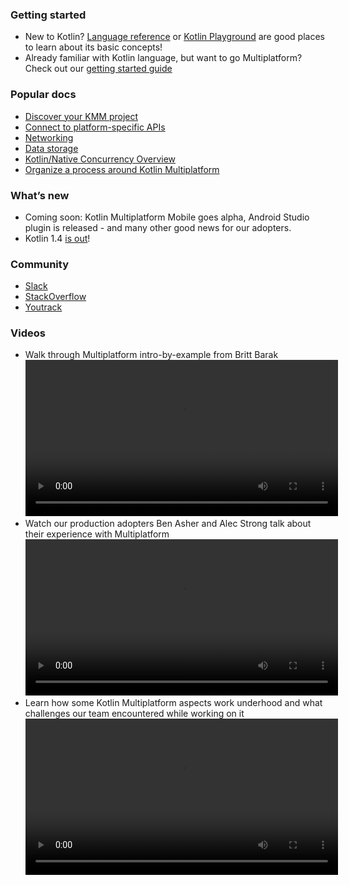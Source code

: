[//]: # (title: Kotlin Multiplatform Mobile documentation)
[//]: # (auxiliary-id: Docs_landing)

### Getting started

* New to Kotlin? [Language reference](https://kotlinlang.org/docs/reference/) or [Kotlin Playground](https://play.kotlinlang.org/koans/overview) are good places to learn about its basic concepts!
* Already familiar with Kotlin language, but want to go Multiplatform? Check out our [getting started guide](getting-started.md)

### Popular docs

* [Discover your KMM project](discover-kmm-project.md)
* [Connect to platform-specific APIs](connect-to-platform-specific-apis.md)
* [Networking](networking.md)
* [Data storage](data-storage.md)
* [Kotlin/Native Concurrency Overview](kotlin-native-concurrency-overview.md)
* [Organize a process around Kotlin Multiplatform](organize-process-around-kmm.md)

### What’s new

* Coming soon: Kotlin Multiplatform Mobile goes alpha, Android Studio plugin is released  - and many other good news for our adopters.
* Kotlin 1.4 [is out](https://blog.jetbrains.com/kotlin/2020/08/kotlin-1-4-released-with-a-focus-on-quality-and-performance/)!

### Community

* [Slack](https://surveys.jetbrains.com/s3/kotlin-slack-sign-up)
* [StackOverflow](https://stackoverflow.com/questions/tagged/kotlin-multiplatform)
* [Youtrack](https://youtrack.jetbrains.com/newIssue?project=KT)

### Videos

* Walk through Multiplatform intro-by-example from Britt Barak
<video src="6iO1KrSb9K4"
       height="250"/>
* Watch our production adopters Ben Asher and Alec Strong talk about their experience with Multiplatform
<video src="je8aqW48JiA"
       height="250"/>
* Learn how some Kotlin Multiplatform aspects work underhood and what challenges our team encountered while working on it
<video src="oBv1QykLAXc"
       height="250"/>
